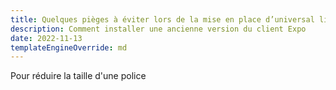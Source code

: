 ```yaml
---
title: Quelques pièges à éviter lors de la mise en place d’universal links
description: Comment installer une ancienne version du client Expo
date: 2022-11-13
templateEngineOverride: md
---
```


Pour réduire la taille d'une police
